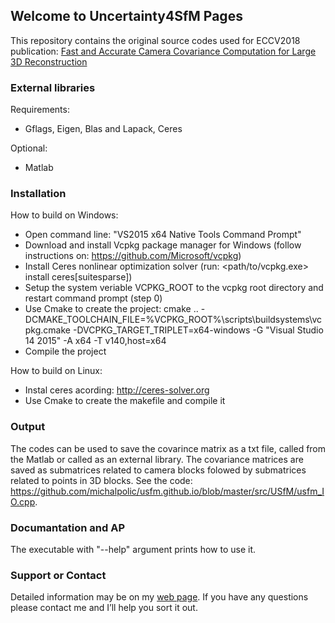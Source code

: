 ## Welcome to Uncertainty4SfM Pages

This repository contains the original source codes used for ECCV2018 publication: [Fast and Accurate Camera Covariance Computation for Large 3D Reconstruction](http://people.ciirc.cvut.cz/~policmic/files/Polic_Fast_and_Accurate_Camera_Covariance.pdf)

### External libraries
Requirements: 
 - Gflags, Eigen, Blas and Lapack, Ceres
 
Optional:
 - Matlab

### Installation 
How to build on Windows:
 - Open command line: "VS2015 x64 Native Tools Command Prompt"
 - Download and install Vcpkg package manager for Windows (follow instructions on: https://github.com/Microsoft/vcpkg)
 - Install Ceres nonlinear optimization solver (run: <path/to/vcpkg.exe> install ceres[suitesparse])
 - Setup the system veriable VCPKG_ROOT to the vcpkg root directory and restart command prompt (step 0)
 - Use Cmake to create the project:
cmake .. -DCMAKE_TOOLCHAIN_FILE=%VCPKG_ROOT%\scripts\buildsystems\vcpkg.cmake -DVCPKG_TARGET_TRIPLET=x64-windows -G "Visual Studio 14 2015" -A x64 -T v140,host=x64
 - Compile the project

How to build on Linux:
 - Instal ceres acording: http://ceres-solver.org
 - Use Cmake to create the makefile and compile it

### Output
The codes can be used to save the covarince matrix as a txt file, called from the Matlab or called as an external library. The covariance matrices are saved as submatrices related to camera blocks folowed by submatrices related to points in 3D blocks. See the code: https://github.com/michalpolic/usfm.github.io/blob/master/src/USfM/usfm_IO.cpp.

### Documantation and AP
The executable with "--help" argument prints how to use it.

### Support or Contact

Detailed information may be on my [web page](http://people.ciirc.cvut.cz/~policmic).
If you have any questions please contact me and I’ll help you sort it out.

